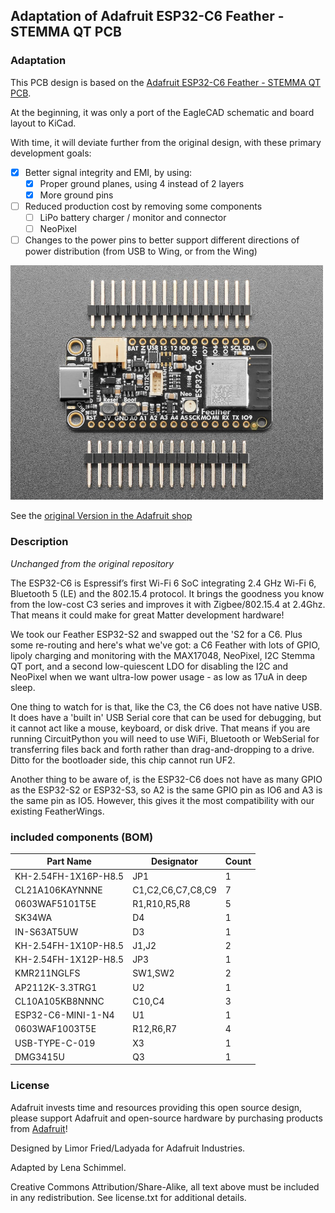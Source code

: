 ## Adaptation of Adafruit ESP32-C6 Feather - STEMMA QT PCB
### Adaptation
This PCB design is based on the [Adafruit ESP32-C6 Feather - STEMMA QT PCB](https://github.com/adafruit/Adafruit-ESP32-C6-Feather-PCB).

At the beginning, it was only a port of the EagleCAD schematic and board layout to KiCad.

With time, it will deviate further from the original design, with these primary development goals:
 - [x] Better signal integrity and EMI, by using:
   - [x] Proper ground planes, using 4 instead of 2 layers
   - [x] More ground pins
 - [ ] Reduced production cost by removing some components
   - [ ] LiPo battery charger / monitor and connector
   - [ ] NeoPixel
 - [ ] Changes to the power pins to better support different directions of power distribution (from USB to Wing, or from the Wing)

<img src="assets/5933.jpg?raw=true" width="500px">

See the [original Version in the Adafruit shop](https://www.adafruit.com/product/5933)

### Description
_Unchanged from the original repository_

The ESP32-C6 is Espressif’s first Wi-Fi 6 SoC integrating 2.4 GHz Wi-Fi 6, Bluetooth 5 (LE) and the 802.15.4 protocol. It brings the goodness you know from the low-cost C3 series and improves it with Zigbee/802.15.4 at 2.4Ghz. That means it could make for great Matter development hardware!

We took our Feather ESP32-S2 and swapped out the 'S2 for a C6. Plus some re-routing and here's what we've got: a C6 Feather with lots of GPIO, lipoly charging and monitoring with the MAX17048, NeoPixel, I2C Stemma QT port, and a second low-quiescent LDO for disabling the I2C and NeoPixel when we want ultra-low power usage - as low as 17uA in deep sleep.

One thing to watch for is that, like the C3, the C6 does not have native USB. It does have a 'built in' USB Serial core that can be used for debugging, but it cannot act like a mouse, keyboard, or disk drive. That means if you are running CircuitPython you will need to use WiFi, Bluetooth or WebSerial for transferring files back and forth rather than drag-and-dropping to a drive. Ditto for the bootloader side, this chip cannot run UF2.

Another thing to be aware of, is  the ESP32-C6 does not have as many GPIO as the ESP32-S2 or ESP32-S3, so A2 is the same GPIO pin as IO6 and A3 is the same pin as IO5. However, this gives it the most compatibility with our existing FeatherWings.

### included components (BOM)
|   Part Name             |   Designator         |   Count  |
|-------------------------|----------------------|----------|
|   KH-2.54FH-1X16P-H8.5  |   JP1                |   1      |
|   CL21A106KAYNNNE       |   C1,C2,C6,C7,C8,C9  |   7      |
|   0603WAF5101T5E        |   R1,R10,R5,R8       |   5      |
|   SK34WA                |   D4                 |   1      |
|   IN-S63AT5UW           |   D3                 |   1      |
|   KH-2.54FH-1X10P-H8.5  |   J1,J2              |   2      |
|   KH-2.54FH-1X12P-H8.5  |   JP3                |   1      |
|   KMR211NGLFS           |   SW1,SW2            |   2      |
|   AP2112K-3.3TRG1       |   U2                 |   1      |
|   CL10A105KB8NNNC       |   C10,C4             |   3      |
|   ESP32-C6-MINI-1-N4    |   U1                 |   1      |
|   0603WAF1003T5E        |   R12,R6,R7          |   4      |
|   USB-TYPE-C-019        |   X3                 |   1      |
|   DMG3415U              |   Q3                 |   1      |

### License
Adafruit invests time and resources providing this open source design, please support Adafruit and open-source hardware by purchasing products from [Adafruit](https://www.adafruit.com)!

Designed by Limor Fried/Ladyada for Adafruit Industries.

Adapted by Lena Schimmel.

Creative Commons Attribution/Share-Alike, all text above must be included in any redistribution. 
See license.txt for additional details.
